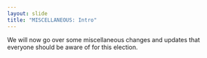 ```yaml
---
layout: slide
title: "MISCELLANEOUS: Intro"
---
```


We will now go over some miscellaneous changes and updates that everyone should be aware of for this election.
